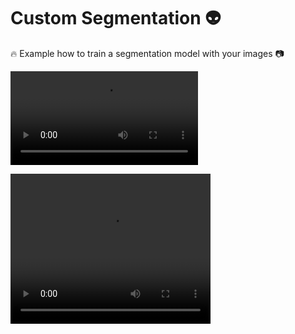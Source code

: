 # Custom Segmentation :alien:

:fire: Example how to train a segmentation model with your images :camera:


![](video/video_predict.mp4)


<video width="320" height="240" controls>
  <source src="video/video_predict.mp4" type="video/mp4">
</video>
